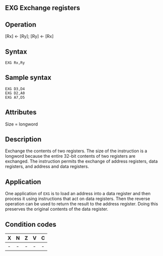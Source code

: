 ## EXG Exchange registers

## Operation
[Rx] ← [Ry]; [Ry] ← [Rx]

## Syntax
```assembly
EXG Rx,Ry
```
## Sample syntax
```assembly
EXG D3,D4
EXG D2,A0
EXG A7,D5
```

## Attributes
Size = longword

## Description
Exchange the contents of two registers. The size of the instruction
is a longword because the entire 32-bit contents of two registers
are exchanged. The instruction permits the exchange of address
registers, data registers, and address and data registers.

## Application
One application of `EXG` is to load an address into a data register and then process it using instructions that act on data registers. Then the reverse operation can be used to return the result to the address register. Doing this preserves the original contents of the
data register.

## Condition codes
|X|N|Z|V|C|
|--|--|--|--|--|
|-|-|-|-|-|
